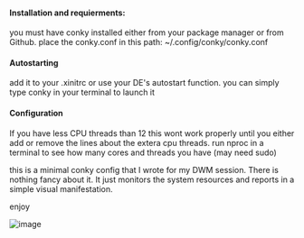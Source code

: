 <h4>Installation and requierments:</h4>

<p>you must have conky installed either from your package manager or from Github.
place the conky.conf in this path:
~/.config/conky/conky.conf </p>

<h4>Autostarting</h4>

<p>add it to your .xinitrc or use your DE's autostart function.
you can simply type conky in your terminal to launch it </p>

<h4>Configuration</h4>
<p>If you have less CPU threads than 12 this wont work properly until you either add or remove the lines about the extera cpu threads.
run nproc in a terminal to see how many cores and threads you have (may need sudo)

this is a minimal conky config that I wrote for my DWM session. There is nothing fancy about it. It just monitors the system resources and reports in a simple visual manifestation. 
  
enjoy </p>
![image](https://user-images.githubusercontent.com/89324173/168190166-cb1928b4-846f-4378-8893-cf2a6ca0d214.png)
